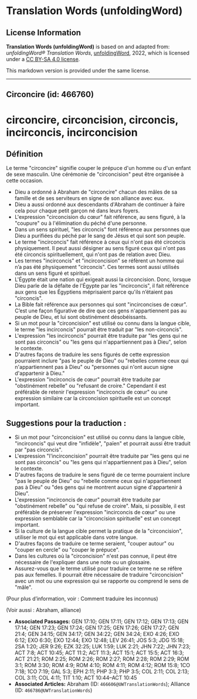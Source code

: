 # Translation Words (unfoldingWord)

## License Information

**Translation Words (unfoldingWord)** is based on and adapted from: _unfoldingWord® Translation Words_, [unfoldingWord](https://unfoldingword.org/utw), 2022, which is licensed under a [CC BY-SA 4.0 license](https://creativecommons.org/licenses/by-sa/4.0/legalcode.en).

This markdown version is provided under the same license.



--------------------------------

## Circoncire (id: 466760)

circoncire, circoncision, circoncis, incirconcis, incirconcision
================================================================

Définition
----------

Le terme "circoncire" signifie couper le prépuce d'un homme ou d'un enfant de sexe masculin. Une cérémonie de "circoncision" peut être organisée à cette occasion.

* Dieu a ordonné à Abraham de "circoncire" chacun des mâles de sa famille et de ses serviteurs en signe de son alliance avec eux.
* Dieu a aussi ordonné aux descendants d'Abraham de continuer à faire cela pour chaque petit garçon né dans leurs foyers.
* L'expression "circoncision du cœur" fait référence, au sens figuré, à la "coupure" ou à l'élimination du péché d'une personne.
* Dans un sens spirituel, "les circoncis" font référence aux personnes que Dieu a purifiées du péché par le sang de Jésus et qui sont son peuple.
* Le terme "incirconcis" fait référence à ceux qui n'ont pas été circoncis physiquement. Il peut aussi désigner au sens figuré ceux qui n'ont pas été circoncis spirituellement, qui n'ont pas de relation avec Dieu.
* Les termes "incirconcis" et "incirconcision" se réfèrent un homme qui n’a pas été physiquement "circoncis". Ces termes sont aussi utilisés dans un sens figuré et spirituel.
* L'Égypte était une nation qui exigeait aussi la circoncision. Donc, lorsque Dieu parle de la défaite de l'Égypte par les "incirconcis", il fait référence aux gens que les Égyptiens méprisaient parce qu'ils n’étaient pas "circoncis".
* La Bible fait référence aux personnes qui sont "incirconcises de cœur". C’est une façon figurative de dire que ces gens n'appartiennent pas au peuple de Dieu, et lui sont obstinément désobéissants.
* Si un mot pour la "circoncision" est utilisé ou connu dans la langue cible, le terme "les incirconcis" pourrait être traduit par "les non\-circoncis".
* L'expression "les incirconcis" pourrait être traduite par "les gens qui ne sont pas circoncis" ou "les gens qui n'appartiennent pas à Dieu", selon le contexte.
* D'autres façons de traduire les sens figurés de cette expression pourraient inclure "pas le peuple de Dieu" ou "rebelles comme ceux qui n'appartiennent pas à Dieu" ou "personnes qui n'ont aucun signe d'appartenir à Dieu."
* L'expression "incirconcis de cœur" pourrait être traduite par "obstinément rebelle" ou "refusant de croire." Cependant il est préférable de retenir l'expression "incirconcis de cœur" ou une expression similaire car la circoncision spirituelle est un concept important.

Suggestions pour la traduction :
--------------------------------

* Si un mot pour "circoncision" est utilisé ou connu dans la langue cible, "incirconcis" qui veut dire "infidèle", "païen" et pourrait aussi être traduit par "pas circoncis".
* L'expression "l'incirconcision" pourrait être traduite par "les gens qui ne sont pas circoncis" ou "les gens qui n'appartiennent pas à Dieu", selon le contexte.
* D'autres façons de traduire le sens figuré de ce terme pourraient inclure "pas le peuple de Dieu" ou "rebelle comme ceux qui n'appartiennent pas à Dieu" ou "des gens qui ne montrent aucun signe d'appartenir à Dieu".
* L'expression "incirconcis de cœur" pourrait être traduite par "obstinément rebelle" ou "qui refuse de croire". Mais, si possible, il est préférable de préserver l'expression "incirconcis de cœur" ou une expression semblable car la "circoncision spirituelle" est un concept important.
* Si la culture de la langue cible permet la pratique de la "circoncision", utiliser le mot qui est applicable dans votre langue.
* D'autres façons de traduire ce terme seraient, "couper autour" ou "couper en cercle" ou "couper le prépuce".
* Dans les cultures où la "circoncision" n'est pas connue, il peut être nécessaire de l'expliquer dans une note ou un glossaire.
* Assurez\-vous que le terme utilisé pour traduire ce terme ne se réfère pas aux femelles. Il pourrait être nécessaire de traduire "circoncision" avec un mot ou une expression qui se rapporte ou comprend le sens de "mâle".

(Pour plus d’information, voir : Comment traduire les inconnus)

(Voir aussi : Abraham, alliance)

* **Associated Passages:** GEN 17:10; GEN 17:11; GEN 17:12; GEN 17:13; GEN 17:14; GEN 17:23; GEN 17:24; GEN 17:25; GEN 17:26; GEN 17:27; GEN 21:4; GEN 34:15; GEN 34:17; GEN 34:22; GEN 34:24; EXO 4:26; EXO 6:12; EXO 6:30; EXO 12:44; EXO 12:48; LEV 26:41; JOS 5:3; JDG 15:18; 2SA 1:20; JER 9:26; EZK 32:25; LUK 1:59; LUK 2:21; JHN 7:22; JHN 7:23; ACT 7:8; ACT 10:45; ACT 11:2; ACT 11:3; ACT 15:1; ACT 15:5; ACT 16:3; ACT 21:21; ROM 2:25; ROM 2:26; ROM 2:27; ROM 2:28; ROM 2:29; ROM 3:1; ROM 3:30; ROM 4:9; ROM 4:10; ROM 4:11; ROM 4:12; ROM 15:8; 1CO 7:18; 1CO 7:19; GAL 5:3; EPH 2:11; PHP 3:3; PHP 3:5; COL 2:11; COL 2:13; COL 3:11; COL 4:11; TIT 1:10; ACT 10:44–ACT 10:45
* **Associated Articles:** Abraham (ID: `466606@UWTranslationWords`); Alliance (ID: `466786@UWTranslationWords`)

